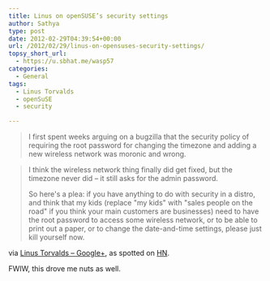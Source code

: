 ```yaml
---
title: Linus on openSUSE’s security settings
author: Sathya
type: post
date: 2012-02-29T04:39:54+00:00
url: /2012/02/29/linus-on-opensuses-security-settings/
topsy_short_url:
  - https://u.sbhat.me/wasp57
categories:
  - General
tags:
  - Linus Torvalds
  - openSuSE
  - security

---
```

> I first spent weeks arguing on a bugzilla that the security policy of requiring the root password for changing the timezone and adding a new wireless network was moronic and wrong.
  
> I think the wireless network thing finally did get fixed, but the timezone never did &#8211; it still asks for the admin password.
> 
> So here's a plea: if you have anything to do with security in a distro, and think that my kids (replace "my kids" with "sales people on the road" if you think your main customers are businesses) need to have the root password to access some wireless network, or to be able to print out a paper, or to change the date-and-time settings, please just kill yourself now.

via [Linus Torvalds &#8211; Google+][1], as spotted on [HN][2].

FWIW, this drove me nuts as well.

 [1]: https://plus.google.com/102150693225130002912/posts
 [2]: https://news.ycombinator.com/item?id=3644907
